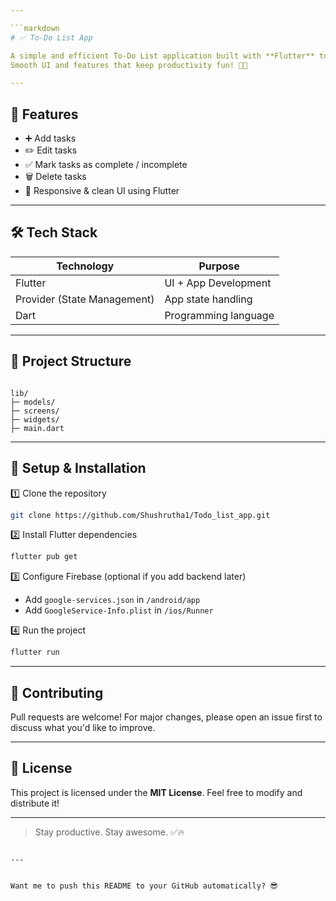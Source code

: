 ```yaml
---

```markdown
# ✅ To-Do List App

A simple and efficient To-Do List application built with **Flutter** to help users organize their daily tasks with ease.  
Smooth UI and features that keep productivity fun! 📝✨

---
```


## 🚀 Features

- ➕ Add tasks
- ✏️ Edit tasks
- ✅ Mark tasks as complete / incomplete
- 🗑️ Delete tasks
- 📱 Responsive & clean UI using Flutter

---

## 🛠️ Tech Stack

| Technology | Purpose |
|-----------|---------|
| Flutter | UI + App Development |
| Provider (State Management) | App state handling |
| Dart | Programming language |

---

## 📂 Project Structure

```

lib/
├─ models/
├─ screens/
├─ widgets/
├─ main.dart

````

---

## 🔧 Setup & Installation

1️⃣ Clone the repository  
```bash
git clone https://github.com/Shushrutha1/Todo_list_app.git
````

2️⃣ Install Flutter dependencies

```bash
flutter pub get
```

3️⃣ Configure Firebase (optional if you add backend later)

* Add `google-services.json` in `/android/app`
* Add `GoogleService-Info.plist` in `/ios/Runner`

4️⃣ Run the project

```bash
flutter run
```

---

## 🤝 Contributing

Pull requests are welcome!
For major changes, please open an issue first to discuss what you'd like to improve.

---

## 📜 License

This project is licensed under the **MIT License**.
Feel free to modify and distribute it!

---


> Stay productive. Stay awesome. ✅🔥

```

---
 

Want me to push this README to your GitHub automatically? 😎
```
